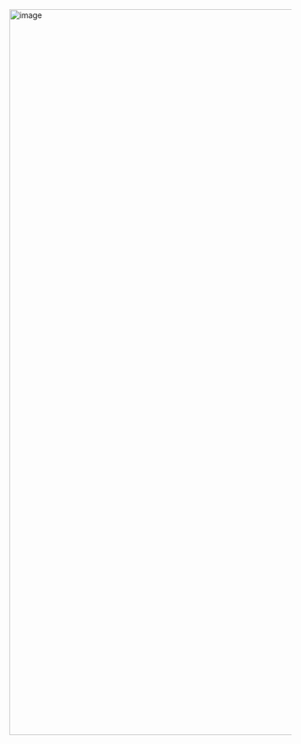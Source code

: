 
<img width="1294" alt="image" src="https://user-images.githubusercontent.com/29770094/161594327-d777ff22-c24c-49de-8125-bc5b4f99bd8f.png">


<!-- # [CFX](https://cfx.lu) -->

<!-- ### Hi there 👋 -->

<!--
**charelF/charelF** is a ✨ _special_ ✨ repository because its `README.md` (this file) appears on your GitHub profile.

Here are some ideas to get you started:

- 🔭 I’m currently working on ...
- 🌱 I’m currently learning ...
- 👯 I’m looking to collaborate on ...
- 🤔 I’m looking for help with ...
- 💬 Ask me about ...
- 📫 How to reach me: ...
- 😄 Pronouns: ...
- ⚡ Fun fact: ...
-->
